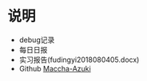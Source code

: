 # 说明

- debug记录
- 每日日报
- 实习报告(fudingyi2018080405.docx)
- Github [Maccha-Azuki](https://github.com/Maccha-Azuki)
